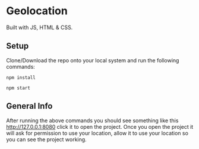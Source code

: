 # Geolocation
Built with JS, HTML & CSS.

## Setup
Clone/Download the repo onto your local system and run the following commands:
```
npm install
```
```
npm start
```

## General Info
After running the above commands you should see something like this http://127.0.0.1:8080 click it to open the project.
Once you open the project it will ask for permission to use your location, allow it to use your location so you can see the project working.

